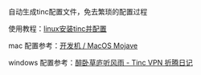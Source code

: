 自动生成tinc配置文件，免去繁琐的配置过程

使用教程：[linux安装tinc并配置](https://www.lvaohui.top/article/202101251558/)

mac 配置参考：[开发机 / MacOS Mojave](https://chanix.github.io/TincCookbook/examples/4-HowToInstallTincOnMacOSMojave.html)

windows 配置参考：[醉卧草庐听风雨 - Tinc VPN 折腾日记](https://wuzk.ink/2018/09/13/2018/20180913/#Windows%E5%AE%A2%E6%88%B7%E7%AB%AFpc)
